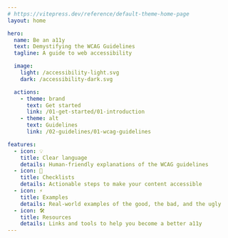 ```yaml
---
# https://vitepress.dev/reference/default-theme-home-page
layout: home

hero:
  name: Be an a11y
  text: Demystifying the WCAG Guidelines
  tagline: A guide to web accessibility

  image:
    light: /accessibility-light.svg
    dark: /accessibility-dark.svg

  actions:
    - theme: brand
      text: Get started
      link: /01-get-started/01-introduction
    - theme: alt
      text: Guidelines
      link: /02-guidelines/01-wcag-guidelines

features:
  - icon: 💡
    title: Clear language
    details: Human-friendly explanations of the WCAG guidelines
  - icon: 🧬
    title: Checklists
    details: Actionable steps to make your content accessible
  - icon: ⚡️
    title: Examples
    details: Real-world examples of the good, the bad, and the ugly
  - icon: 🛠️
    title: Resources
    details: Links and tools to help you become a better a11y
---
```


<style>
.VPImage.image-src {
  filter: drop-shadow(-3rem -3rem 3rem #47caffa6) drop-shadow(3rem 3rem 3rem #bd34fea6) saturate(1.2);
}
</style>
